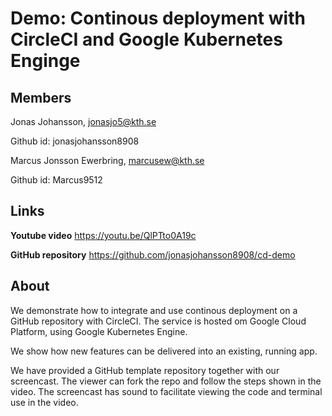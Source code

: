 # Demo: Continous deployment with CircleCI and Google Kubernetes Enginge

## Members

Jonas Johansson, jonasjo5@kth.se

Github id: jonasjohansson8908

Marcus Jonsson Ewerbring, marcusew@kth.se

Github id: Marcus9512

## Links

**Youtube video**
https://youtu.be/QlPTto0A19c

**GitHub repository**
https://github.com/jonasjohansson8908/cd-demo

## About

We demonstrate how to integrate and use continous deployment on a GitHub repository with CircleCI.
The service is hosted om Google Cloud Platform, using Google Kubernetes Engine.

We show how new features can be delivered into an existing, running app.

We have provided a GitHub template repository together with our screencast. The viewer can fork the repo and follow the steps shown in the video. The screencast has sound to facilitate viewing the code and terminal use in the video.
